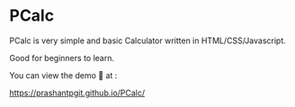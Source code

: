 # PCalc
PCalc is very simple and basic Calculator written in HTML/CSS/Javascript. 

Good for beginners to learn. 

You can view the demo 🚀 at :

https://prashantpgit.github.io/PCalc/
